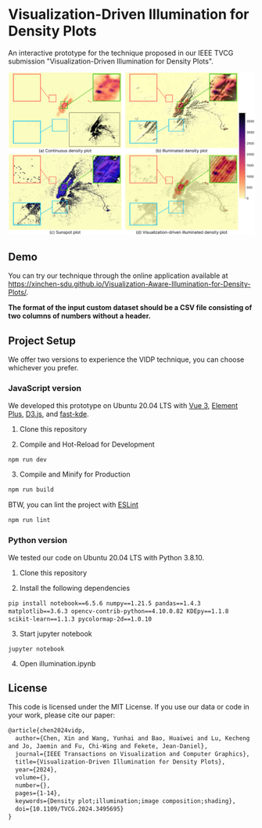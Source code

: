 # Visualization-Driven Illumination for Density Plots

An interactive prototype for the technique proposed in our IEEE TVCG submission "Visualization-Driven Illumination for Density Plots".

![Teaser Image](src/assets/teaser.png)

## Demo

You can try our technique through the online application available at <https://xinchen-sdu.github.io/Visualization-Aware-Illumination-for-Density-Plots/>.

**The format of the input custom dataset should be a CSV file consisting of two columns of numbers without a header.**

## Project Setup

We offer two versions to experience the VIDP technique, you can choose whichever you prefer.

### JavaScript version

We developed this prototype on Ubuntu 20.04 LTS with [Vue 3](https://vueframework.com/), [Element Plus](https://element-plus.org/), [D3.js](https://d3js.org/), and [fast-kde](https://github.com/uwdata/fast-kde).

1. Clone this repository

2. Compile and Hot-Reload for Development

```sh
npm run dev
```

3. Compile and Minify for Production

```sh
npm run build
```

BTW, you can lint the project with [ESLint](https://eslint.org/)

```sh
npm run lint
```

### Python version

We tested our code on Ubuntu 20.04 LTS with Python 3.8.10.

1. Clone this repository

2. Install the following dependencies
```
pip install notebook==6.5.6 numpy==1.21.5 pandas==1.4.3 matplotlib==3.6.3 opencv-contrib-python==4.10.0.82 KDEpy==1.1.8 scikit-learn==1.1.3 pycolormap-2d==1.0.10
```

3. Start jupyter notebook
```
jupyter notebook
```

4. Open illumination.ipynb

## License

This code is licensed under the MIT License. If you use our data or code in your work, please cite our paper:

```
@article{chen2024vidp,
  author={Chen, Xin and Wang, Yunhai and Bao, Huaiwei and Lu, Kecheng and Jo, Jaemin and Fu, Chi-Wing and Fekete, Jean-Daniel},
  journal={IEEE Transactions on Visualization and Computer Graphics}, 
  title={Visualization-Driven Illumination for Density Plots}, 
  year={2024},
  volume={},
  number={},
  pages={1-14},
  keywords={Density plot;illumination;image composition;shading},
  doi={10.1109/TVCG.2024.3495695}
}
```